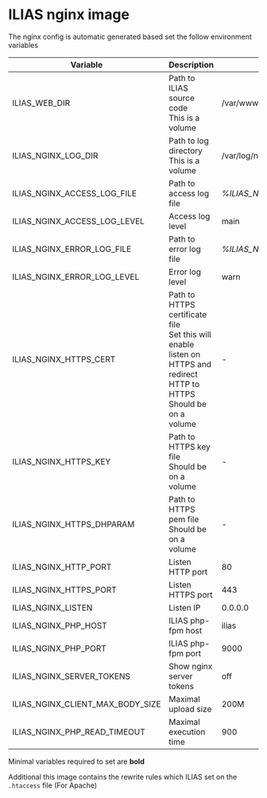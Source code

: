 # ILIAS nginx image

The nginx config is automatic generated based set the follow environment variables

| Variable | Description | Default value |
| -------- | ----------- | ------------- |
| ILIAS_WEB_DIR | Path to ILIAS source code<br>This is a volume | /var/www/html |
| ILIAS_NGINX_LOG_DIR | Path to log directory<br>This is a volume | /var/log/nginx |
| ILIAS_NGINX_ACCESS_LOG_FILE | Path to access log file | *%ILIAS_NGINX_LOG_DIR%*/access.log |
| ILIAS_NGINX_ACCESS_LOG_LEVEL | Access log level | main |
| ILIAS_NGINX_ERROR_LOG_FILE | Path to error log file | *%ILIAS_NGINX_LOG_DIR%*/error.log |
| ILIAS_NGINX_ERROR_LOG_LEVEL | Error log level | warn |
| ILIAS_NGINX_HTTPS_CERT | Path to HTTPS certificate file<br>Set this will enable listen on HTTPS and redirect HTTP to HTTPS<br>Should be on a volume | *-* |
| ILIAS_NGINX_HTTPS_KEY | Path to HTTPS key file<br>Should be on a volume | *-* |
| ILIAS_NGINX_HTTPS_DHPARAM | Path to HTTPS pem file<br>Should be on a volume | *-* |
| ILIAS_NGINX_HTTP_PORT | Listen HTTP port | 80 |
| ILIAS_NGINX_HTTPS_PORT | Listen HTTPS port | 443 |
| ILIAS_NGINX_LISTEN | Listen IP | 0.0.0.0 |
| ILIAS_NGINX_PHP_HOST | ILIAS php-fpm host | ilias |
| ILIAS_NGINX_PHP_PORT | ILIAS php-fpm port | 9000 |
| ILIAS_NGINX_SERVER_TOKENS | Show nginx server tokens | off |
| ILIAS_NGINX_CLIENT_MAX_BODY_SIZE | Maximal upload size | 200M |
| ILIAS_NGINX_PHP_READ_TIMEOUT | Maximal execution time | 900 |

Minimal variables required to set are **bold**

Additional this image contains the rewrite rules which ILIAS set on the `.htaccess` file (For Apache)
